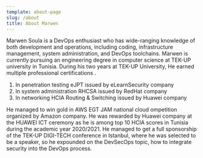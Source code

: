```yaml
---
template: about-page
slug: /about
title: About Marwen
---
```


Marwen Soula is a DevOps enthusiast who has wide-ranging knowledge of both development and operations, 
including coding, infrastructure management, system administration, and DevOps toolchains. 
Marwen is currently pursuing an engineering degree in computer science at TEK-UP university in Tunisia.
During his two years at TEK-UP University, He earned multiple professional certifications 
.
1. In penetration testing eJPT issued by eLearnSecurity company 
2. In system administration RHCSA issued by RedHat company
3. In networking HCIA Routing & Switching issued by Huawei company 
 
He managed to win gold in AWS EGT JAM national cloud ompetition organized by Amazon company.
He was rewarded by Huawei company at the HUAWEI ICT ceremony as he is among top 10 HCIA scores in Tunisia during the academic year 2020/2021.
He managed to get a full sponsorship of the TEK-UP DIGI-TECH conference in Istanbul, 
where he was selected to be a speaker, so he expounded on the DevSecOps topic, how to integrate security into the DevOps process.                                      

